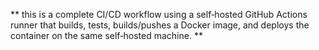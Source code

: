 ** this is a complete CI/CD workflow using a self‑hosted GitHub Actions runner that builds, tests, builds/pushes a Docker image, and deploys the container on the same self‑hosted machine. **
